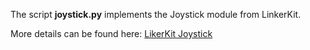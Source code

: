 The script **joystick.py** implements the Joystick module from LinkerKit.

More details can be found here: [LikerKit Joystick](http://www.linkerkit.de/index.php?title=LK-Joystick)